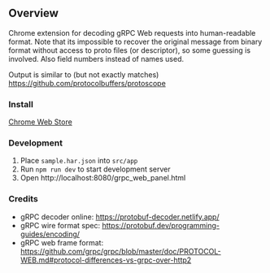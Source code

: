 ## Overview

Chrome extension for decoding gRPC Web requests into human-readable format. Note that its impossible to recover the original
message from binary format without access to proto files (or descriptor), so some guessing is involved. Also field numbers
instead of names used.

Output is similar to (but not exactly matches) https://github.com/protocolbuffers/protoscope

### Install

[Chrome Web Store](https://chromewebstore.google.com/detail/grpc-web-viewer/cgbejolghdmkegkcepgednicdmojnnch)

### Development

1. Place `sample.har.json` into `src/app`
2. Run `npm run dev` to start development server
3. Open http://localhost:8080/grpc_web_panel.html

### Credits

* gRPC decoder online: https://protobuf-decoder.netlify.app/
* gRPC wire format spec: https://protobuf.dev/programming-guides/encoding/
* gRPC web frame format: https://github.com/grpc/grpc/blob/master/doc/PROTOCOL-WEB.md#protocol-differences-vs-grpc-over-http2
